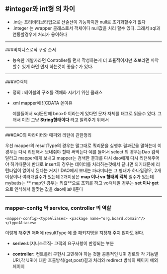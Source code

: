 #integer와 int형 의 차이 
---
* .int는 프리비티브타입으로  산술산이 가능하지만 null로 초기화할수가 없다
* .integer 는 wrapper 클래스로서 객체이다 null값을 처리 할수 있다. 그래서 sql과 연동할경우에 처리가 용이하다 

---
###비지니스로직 구성 순서

* 능숙한 개발자라면 Controller를 먼저 작성하는게 더 효율적이지만 초보라면 파악할수 있게 화면 먼저 하는것이 좋을수가 있다.

---
###VO객체

 * 정의 : 테이블의 구조를 객체화 시키기 위한 클래스

 * xml mapper에 ![CDATA 쓴이유

    예를들어서 sql문안에 bno>0 이라는게 있다면
 문자 자체를 태그로 읽을수 있다. 그래서 이건 그냥 **String형태이다** 라고 알려주기 위해서
---
###DAO의 파라미터와 매퍼와 리턴에 관한정리

우선  mapper의 resultType의 경우는 말그대로 쿼리문을 실행후 결과값을 말하는데 이경우는 다시 리턴해서 보내줘야 할때 써먹는다 
예를 들어서 select  의 경우는Dao 검색달라고 mapper에게 보내고  mapper는 검색한 결과를 다시 dao에게 다시 리턴해주어야 하기때문에 
반대로 insert의 경우는 데이터를 처리하는것에서 끝나면 되기대문에 리턴타입이 없어서 된다는 거지 !
DAO에서 보내는 파라미터는 그 형태가 하나일경우, 2개이상이나 여러개일수가 있는데  2개이상은 **map 이나 vo 형태의 객체** 일수가 있는데 mybatis는 ** map인 경우는 키값**으로 조회를 하고 vo객체일 경우는 **set 이나 get**으로 인식해서 알맞는 값을 dao에 보내준다 

---
### mapper-config 와 service, controller 의 역할
``<mapper-config><typeAliases>
	<package name="org.board.domain"/>	
	</typeAliases>``

이렇게 해주면 매퍼에 resultType 에 풀 패키지명을 지정해 주지 않아도 된다. 

* **serive**:비지니스로직- 고객의 요구사항이 반영되는 부분

* **controller:** 컨트롤러 구현시 고민해야 하는 것들 공통적인 URI 경로와 각 기능별 URI,각 URI에 대한 호출방식(get,post)결과 처리와 redirect 방식의 페이지 예외페이지

